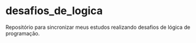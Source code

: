 # desafios_de_logica
Repositório para sincronizar meus estudos realizando desafios de lógica de programação.
